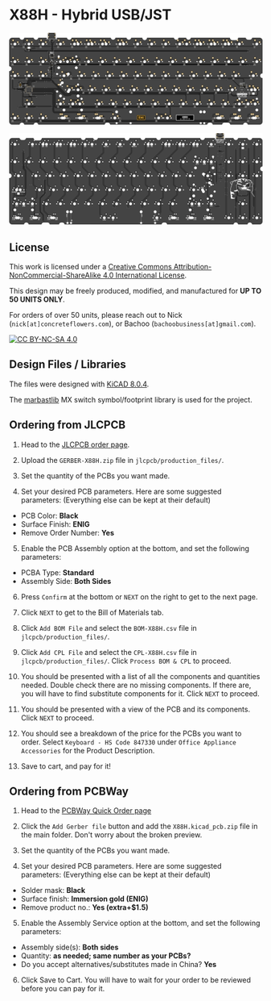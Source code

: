 # X88H - Hybrid USB/JST

![](images/X88H-.bottom.svg)

![](images/X88H-.top.svg)

## License

This work is licensed under a [Creative Commons Attribution-NonCommercial-ShareAlike 4.0 International License](https://creativecommons.org/licenses/by-nc-sa/4.0/).

This design may be freely produced, modified, and manufactured for **UP TO 50 UNITS ONLY**.

For orders of over 50 units, please reach out to Nick (`nick[at]concreteflowers.com`), or Bachoo (`bachoobusiness[at]gmail.com`).

[![CC BY-NC-SA 4.0][cc-by-nc-sa-image]][cc-by-nc-sa]

[cc-by-nc-sa]: http://creativecommons.org/licenses/by-nc-sa/4.0/
[cc-by-nc-sa-image]: https://licensebuttons.net/l/by-nc-sa/4.0/88x31.png
[cc-by-nc-sa-shield]: https://img.shields.io/badge/License-CC%20BY--NC--SA%204.0-lightgrey.svg

## Design Files / Libraries

The files were designed with [KiCAD 8.0.4](https://www.kicad.org/).

The [marbastlib](https://github.com/ebastler/marbastlib) MX switch symbol/footprint library is used for the project.

## Ordering from JLCPCB

1) Head to the [JLCPCB order page](https://cart.jlcpcb.com/quote).

2) Upload the `GERBER-X88H.zip` file in `jlcpcb/production_files/`.

3) Set the quantity of the PCBs you want made.

4) Set your desired PCB parameters. Here are some suggested parameters: (Everything else can be kept at their default)

- PCB Color: **Black**
- Surface Finish: **ENIG**
- Remove Order Number: **Yes**   

5) Enable the PCB Assembly option at the bottom, and set the following parameters:

- PCBA Type: **Standard**
- Assembly Side: **Both Sides**

6) Press `Confirm` at the bottom or `NEXT` on the right to get to the next page.

7) Click `NEXT` to get to the Bill of Materials tab.

8) Click `Add BOM File` and select the `BOM-X88H.csv` file in `jlcpcb/production_files/`.

9) Click `Add CPL File` and select the `CPL-X88H.csv` file in `jlcpcb/production_files/`. Click `Process BOM & CPL` to proceed.

10) You should be presented with a list of all the components and quantities needed. Double check there are no missing components. If there are, you will have to find substitute components for it. Click `NEXT` to proceed.

11) You should be presented with a view of the PCB and its components. Click `NEXT` to proceed.

12) You should see a breakdown of the price for the PCBs you want to order. Select `Keyboard - HS Code 847330` under `Office Appliance Accessories` for the Product Description.

13) Save to cart, and pay for it!

## Ordering from PCBWay

1) Head to the [PCBWay Quick Order page](https://www.pcbway.com/QuickOrderOnline.aspx)

2) Click the `Add Gerber file` button and add the `X88H.kicad_pcb.zip` file in the main folder. Don't worry about the broken preview.

3) Set the quantity of the PCBs you want made.

4) Set your desired PCB parameters. Here are some suggested parameters: (Everything else can be kept at their default)

- Solder mask: **Black**
- Surface finish: **Immersion gold (ENIG)**
- Remove product no.: **Yes (extra+$1.5)**

5) Enable the Assembly Service option at the bottom, and set the following parameters:

- Assembly side(s): **Both sides**
- Quantity: **as needed; same number as your PCBs?**
- Do you accept alternatives/substitutes made in China? **Yes**

6) Click Save to Cart. You will have to wait for your order to be reviewed before you can pay for it.